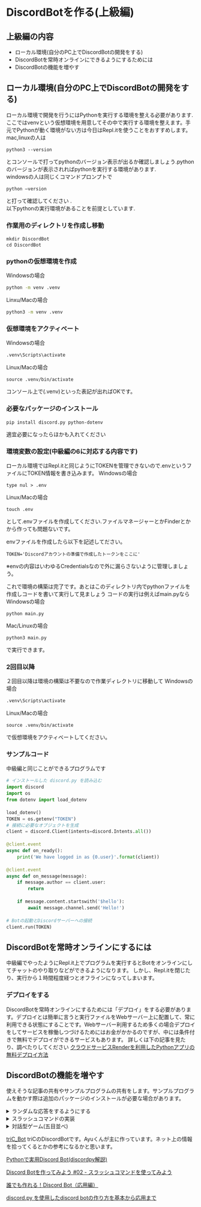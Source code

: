 # DiscordBotを作る(上級編)
## 上級編の内容
* ローカル環境(自分のPC上でDiscordBotの開発をする)
* DiscordBotを常時オンラインにできるようにするためには
* DiscordBotの機能を増やす

## ローカル環境(自分のPC上でDiscordBotの開発をする)

ローカル環境で開発を行うにはPythonを実行する環境を整える必要があります.ここではvenvという仮想環境を用意してその中で実行する環境を整えます。手元でPythonが動く環境がない方は今日はRepl.itを使うことをおすすめします。<br>
mac,linuxの人は
```
python3 --version
```
とコンソールで打ってpythonのバージョン表示が出るか確認しましょう.pythonのバージョンが表示されればpythonを実行する環境があります.<br>
windowsの人は同じくコマンドプロンプトで
```
python –version
```
と打って確認してください .<br>
以下pythonの実行環境があることを前提としています.

### 作業用のディレクトリを作成し移動

```
mkdir DiscordBot
cd DiscordBot
```

### pythonの仮想環境を作成

Windowsの場合
```bash
python -m venv .venv
```

Linxu/Macの場合
```bash
python3 -m venv .venv
```

### 仮想環境をアクティベート

Windowsの場合
```bash
.venv\Scripts\activate
```
Linux/Macの場合
```
source .venv/bin/activate
```
コンソール上で(.venv)といった表記が出ればOKです。

### 必要なパッケージのインストール
```
pip install discord.py python-dotenv
```
適宜必要になったらほかも入れてください

### 環境変数の設定(中級編の6に対応する内容です)
ローカル環境ではRepl.itと同じようにTOKENを管理できないので.envというファイルにTOKEN情報を書き込みます。
Windowsの場合
```
type nul > .env
```
Linux/Macの場合
```
touch .env
```
として.envファイルを作成してください.ファイルマネージャーとかFinderとかから作っても問題ないです。　

envファイルを作成したら以下を記述してださい。

```
TOKEN='Discordアカウントの準備で作成したトークンをここに'
```

※envの内容はいわゆるCredentialsなので外に漏らさないように管理しましょう。

これで環境の構築は完了です。あとはこのディレクトリ内でpythonファイルを作成しコードを書いて実行して見ましょう
コードの実行は例えばmain.pyなら
Windowsの場合
```
python main.py
```
Mac/Linuxの場合
```
python3 main.py
```
で実行できます。

### 2回目以降
２回目以降は環境の構築は不要なので作業ディレクトリに移動して
Windowsの場合
```bash
.venv\Scripts\activate
```
Linux/Macの場合
```
source .venv/bin/activate
```
で仮想環境をアクティベートしてください。

### サンプルコード
中級編と同じことができるプログラムです

```python
# インストールした discord.py を読み込む
import discord
import os
from dotenv import load_dotenv

load_dotenv()
TOKEN = os.getenv("TOKEN")
# 接続に必要なオブジェクトを生成
client = discord.Client(intents=discord.Intents.all())

@client.event
async def on_ready():
    print('We have logged in as {0.user}'.format(client))

@client.event
async def on_message(message):
    if message.author == client.user:
        return

    if message.content.startswith('$hello'):
        await message.channel.send('Hello!')

# Botの起動とDiscordサーバーへの接続
client.run(TOKEN)
```

## DiscordBotを常時オンラインにするには
中級編でやったようにRepl.it上でプログラムを実行するとBotをオンラインにしてチャットのやり取りなどができるようになります。
しかし、Repl.itを閉じたり、実行から１時間程度経つとオフラインになってしまいます。
### デプロイをする
DiscordBotを常時オンラインにするためには「デプロイ」をする必要があります。デプロイとは簡単に言うと実行ファイルをWebサーバー上に配置して、常に利用できる状態にすることです。Webサーバー利用するため多くの場合デプロイをしてサービスを稼働しつづけるためにはお金がかかるのですが、中には条件付きで無料でデプロイができるサービスもあります。
詳しくは下の記事を見たり、調べたりしてください
[クラウドサービスRenderを利用したPythonアプリの無料デプロイ方法](https://qiita.com/kakiuchis/items/0225664568ece7b7b08b)

## DiscordBotの機能を増やす
使えそうな記事の共有やサンプルプログラムの共有をします。サンプルプログラムを動かす際は追加のパッケージのインストールが必要な場合があります。

<details><summary>ランダムな応答をするようにする</summary>

```python
import discord
import os
from dotenv import load_dotenv

import random

load_dotenv()
TOKEN = os.getenv("TOKEN")
# 接続に必要なオブジェクトを生成
client = discord.Client(intents=discord.Intents.all())

@client.event
async def on_ready():
    print('We have logged in as {0.user}'.format(client))

@client.event
async def on_message(message):
    if message.author == client.user:
        return

    wordslist = ['Hello!','See you!','こんにちは','さようなら']

    if message.content.startswith('$hello'):
        await message.channel.send(wordslist[random.randint(0,len(wordslist)-1)])

# Botの起動とDiscordサーバーへの接続
client.run(TOKEN)
```
![alt text](randomwords.jpeg)

</details>

<details><summary>スラッシュコマンドの実装</summary>

```python
import discord
import os
from dotenv import load_dotenv

from discord import app_commands

load_dotenv()
TOKEN = os.getenv("TOKEN")
# 接続に必要なオブジェクトを生成
client = discord.Client(intents=discord.Intents.all())
tree = app_commands.CommandTree(client)

# 接続の確認
@client.event
async def on_ready():
    print('We have logged in as {0.user}'.format(client))

@tree.command(name="ping", description="pingを返します。")
async def ping_command(interaction: discord.Interaction):
    await interaction.response.send_message("pong", ephemeral=False)

# Botの起動とDiscordサーバーへの接続
client.run(TOKEN)
```
![alt text](slashcommand.png)
Discordのチャンネルの方で少し設定が必要になります。下のリンクを見てください<br>
https://note.com/trpg_lisa/n/nca62b0ab145c#cc3075f0-df0b-4d0b-8f83-1c1dffc849b3
<br>(サーバー設定->連携サービス->自分のbot->コマンドの部分の上書き設定を全部チェックつければいけます)
</details>

<details><summary>対話型ゲーム(五目並べ)</summary>

このプログラムを実行するにはチャンネルIDを.envファイルに記入する必要があります。<br>
やりかたは、Discordのユーザー設定->詳細設定から開発者モードをオンにして、
BotがいるDiscordのテキストチャンネルの名前を右クリックしてチャンネルのIDをコピーします。
.envファイルに
```
CHANNEL_ID = 'チャンネルID(数字19桁)'
```
とTOKENと同じように記入してください。

Botは置ける内でランダムな場所を選択するようになっています。Botが強くなるようにGameクラスの
BotMove()メソッドを改良してみてください。

```python

import discord
import os
from dotenv import load_dotenv

import random

load_dotenv()
TOKEN = os.getenv("TOKEN")
CHANNEL_ID = os.getenv("CHANNEL_ID")
# 接続に必要なオブジェクトを生成
client = discord.Client(intents=discord.Intents.all())

keyword = 'start' #ゲーム開始の宣言キーワード


async def send_message(message, channel_id=CHANNEL_ID):
    """指定したチャンネルIDにメッセージを送信する関数"""
    channel = client.get_channel(int(channel_id))
    if channel:
        await channel.send(message)
    else:
        print(f"Channel with ID {channel_id} not found.")

@client.event
async def on_ready():
    print('We have logged in as {0.user}'.format(client))
    await send_message('ゲームを開始するには ' + keyword + ' を入力してください')

#========================================Class定義始め

class Game :
    def __init__(self) -> None:
        '''
        五目並べゲームの初期化(盤面の初期化)botは後手固定
        盤面は10 * 10の配列で管理
        使われていない -> '.'
        プレイヤーが選択済み -> 'o'
        ボットが選択済み -> 'x'
        '''
        self.boad = [['.' for i in range(10)] for j in range(10)]

    def showBoadStatus(self)->str:
        '''
        盤面の情報を出力するための文字列を作成
        _ 0123456789
        A ..........
        B ..........
        C ..........
        D ..........
        E ..........
        F ..........
        G ..........
        H ..........
        I ..........
        J ..........
        みたいな文字列を返す
        '''
        ret = '```'
        ret += '\n_ 0123456789'
        for i in range(10):
            ret += '\n'
            ret += chr(ord('A') + i) + ' '
            for j in range(10):  
                ret += self.boad[i][j]
            
        ret += '```'
        return ret
    
    def showError(self,message,is_valid)->str:
        '''
        プレイヤーに次の手の宣言(message)が不正であることをフィードバックし、
        次の選択を再び聞く文字列を返す
        is_valid = -1 : フォーマットミス, is_valid = -2 :すでに置かれている  
        '''
        if is_valid == -1:
            return str(message)  + ' は正しい入力形式ではありません\n A3 や G6 のように英語大文字と数字の2文字で宣言してください'
        else :
            return str(message) + ' はすでに使われているため選択できません\n他の手を宣言してください'
            

    def ij_To_str(self,i,j)->str:
        '''
        盤面の上からi番目、左からj番目の選択を
        出力用のフォーマット(A3とかB0とか)に変換
        '''
        return chr(ord('A') + i) +chr(ord('0') + j) 

    def askNextMove(self)->str:
        '''
        プレイヤーに次の手を尋ねる文字列を返す
        おける場所をランダムに示す
        '''
        pi = []
        pj = []

        for i in range(10):
            for j in range(10):
                if self.boad[i][j] == '.':
                    #おける
                    pi.append(i)
                    pj.append(j)

        id = random.randint(0,len(pi)-1) #両閉区間[0,len(pi)-1]から整数をランダムに選択
        ret = self.ij_To_str(pi[id],pj[id]) #返却文字列の作成

        return '次の手を ' + ret +  ' のように宣言してください'
    
    def isValidMove(self,message)->int:
        '''
        messageが合法な次の手か確認する
        合法->boadの情報を更新して1を返す
        フォーマットミス->-1を返す
        すでに使われている->-2を返す
        '''
        
        msg = str(message)
        if(len(msg) != 2):#長さ違う
            return -1
        if not ('A' <= msg[0] <= 'J' and '0' <= msg[1] <= '9'): #取りうる文字の条件を満たしていない
            return -1
        
        i = ord(msg[0]) - ord('A')
        j = ord(msg[1]) - ord('0')
        if self.boad[i][j] == '.':
            #合法
            self.boad[i][j] = 'o' #更新
            return 1
        else :
            #使われていた
            return -2
    
    def isFinish(self)->int:
        '''
        ゲームが終わったか判定
        継続: 0を返す
        Botの勝ち: 1を返す
        プレイヤーの勝ち: 2を返す
        引き分け(全盤面を使い切った):-1を返す
        '''
        #全探索
        #引き分け判定
        is_draw = True
        for i in range(10):
            for j in range(10):
                if(self.boad[i][j] == '.'):
                    is_draw = False
        
        if(is_draw):#引き分け
            return -1

        for i in range(10):
            for j in range(10):
                if(self.boad[i][j] == '.'): continue
                base = self.boad[i][j]
                #横
                if(j + 5 <=10):
                    able = True
                    for k in range(5):
                        if(self.boad[i][j+k] != base):
                            able = False
                            break
                    if(able):
                        return 1 if base == 'x' else 2
                    
                #縦
                if(i + 5 <= 10):
                    able = True
                    for k in range(5):
                        if(self.boad[i+k][j] != base):
                            able = False
                            break
                    if(able):
                        return 1 if base == 'x' else 2
                
                #右下
                if(i + 5 <= 10 and j + 5 <= 10):
                    able = True
                    for k in range(5):
                        if(self.boad[i+k][j+k] != base):
                            able = False
                            break
                    if(able):
                        return 1 if base == 'x' else 2
                
                #左下
                if(i + 5 <= 10 and j - 5>= 0):
                    able = True
                    for k in range(5):
                        if(self.boad[i+k][j-k] != base):
                            able = False
                            break
                    if(able):
                        return 1 if base == 'x' else 2
                    
        return 0
    
    def showResult(self,fin)->str:
        '''
        ゲーム終了した際に結果の文字列を返す
        '''
        if fin == 1:
            return 'Botの勝ちです'
        elif fin == 2:
            return 'プレイヤーの勝ちです'
        else :
            return '引き分けです'
        
    def BotMove(self)->str:
        '''
        Botの次の選択を文字列で返す
        Botの選択はおけるところにランダムに置く

        Botの改良をしてみてください
        '''
        pi = []
        pj = []

        for i in range(10):
            for j in range(10):
                if self.boad[i][j] == '.':
                    #おける
                    pi.append(i)
                    pj.append(j)

        id = random.randint(0,len(pi)-1) #両閉区間[0,len(pi)-1]から整数をランダムに選択
        self.boad[pi[id]][pj[id]] = 'x' #(pi[id], pj[id])に置く
        ret = self.ij_To_str(pi[id],pj[id])  #返却文字列の作成
        return ret
    
#=============Class定義終わり

is_gameStarted = False #ゲームが始まっているかを判定

game = Game() #ゲームのオブジェクト


@client.event
async def on_message(message):
    if message.author == client.user:
        return
    
    global is_gameStarted,game

    if is_gameStarted == True:
        is_valid = game.isValidMove(message.content) #プレイヤーの選択が合法か(1:OK,-1:フォーマットミス,-2:すでに置かれている)
        print(is_valid)
        if is_valid == 1:
            #終了判定
            fin =game.isFinish() #終わったかの判定を入れる
            if(fin != 0):
                #終わらせる
                await send_message(game.showResult(fin))
                await send_message(game.showBoadStatus())
                await send_message('ゲームを再開するには ' + keyword + ' を入力してください')
                is_gameStarted = False
                return
            #次の１手を選択
            await send_message(game.BotMove())

            #終了判定
            fin =game.isFinish() #終わったかの判定を入れる
            if(fin != 0):
                #終わらせる
                await send_message(game.showResult(fin))
                await send_message(game.showBoadStatus())
                await send_message('ゲームを再開するには ' + keyword + ' を入力してください')
                is_gameStarted = False
                return
            
        else :
            #エラーを返す
            await send_message(game.showError(message.content,is_valid))
            

        #盤面情報を表示して相手を待つメッセージを送る
        await send_message(game.showBoadStatus())
        await send_message(game.askNextMove())
        
            
    else:
        #ゲーム開始のコマンドが来たら反応する
        if message.content.startswith(keyword):
            await send_message('Game Start!')
            game = Game()
            is_gameStarted = True
            await send_message(game.showBoadStatus())
            await send_message(game.askNextMove())

# Botの起動とDiscordサーバーへの接続
client.run(TOKEN)
```
![alt text](game.png)
</details>

<!-- <details><summary>追加</summary>

</details> -->


[triC_Bot](https://github.com/triC-tmu/tric-bot)
triCのDiscordBotです。Ayuくんが主に作っています。ネット上の情報を拾ってくるとかの参考になるかと思います。

[Pythonで実用Discord Bot(discordpy解説)](https://qiita.com/1ntegrale9/items/9d570ef8175cf178468f)

[Discord Botを作ってみよう #02 - スラッシュコマンドを使ってみよう](https://qiita.com/ukwhatn/items/48953e30ed67dee6fe38)

[誰でも作れる！Discord Bot（応用編）](https://note.com/exteoi/n/n87bd4fa02c95)

[discord.py を使用したdiscord botの作り方を基本から応用まで](https://qiita.com/TakeMimi/items/1e2d76eecc25e92c93ef)
